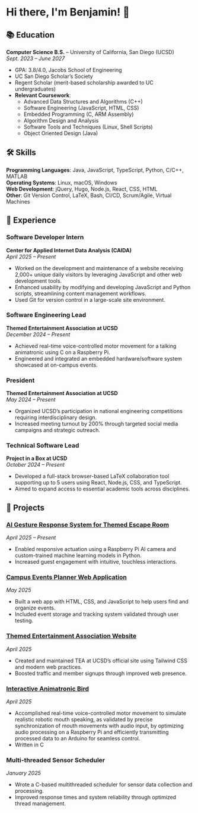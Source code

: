 # Hi there, I'm Benjamin! 👋

## 📚 Education
**Computer Science B.S.** – University of California, San Diego (UCSD)  
*Sept. 2023 – June 2027*  
- GPA: 3.8/4.0, Jacobs School of Engineering  
- UC San Diego Scholar’s Society  
- Regent Scholar (merit-based scholarship awarded to UC undergraduates)  
- **Relevant Coursework**:  
  - Advanced Data Structures and Algorithms (C++)  
  - Software Engineering (JavaScript, HTML, CSS)  
  - Embedded Programming (C, ARM Assembly)  
  - Algorithm Design and Analysis  
  - Software Tools and Techniques (Linux, Shell Scripts)  
  - Object Oriented Design (Java)  

## 🛠 Skills

**Programming Languages**: Java, JavaScript, TypeScript, Python, C/C++, MATLAB  
**Operating Systems**: Linux, macOS, Windows  
**Web Development**: jQuery, Hugo, Node.js, React, CSS, HTML  
**Other**: Git Version Control, LaTeX, Bash, CI/CD, Scrum/Agile, Virtual Machines  

## 💼 Experience

### Software Developer Intern  
**Center for Applied Internet Data Analysis (CAIDA)**  
*April 2025 – Present*  
- Worked on the development and maintenance of a website receiving 2,000+ unique daily visitors by leveraging JavaScript and other web development tools.  
- Enhanced usability by modifying and developing JavaScript and Python scripts, streamlining content management workflows.  
- Used Git for version control in a large-scale site environment.

### Software Engineering Lead  
**Themed Entertainment Association at UCSD**  
*December 2024 – Present*  
- Achieved real-time voice-controlled motor movement for a talking animatronic using C on a Raspberry Pi.  
- Engineered and integrated an embedded hardware/software system showcased at on-campus events.

### President  
**Themed Entertainment Association at UCSD**  
*May 2024 – Present*  
- Organized UCSD’s participation in national engineering competitions requiring interdisciplinary design.  
- Increased meeting turnout by 200% through targeted social media campaigns and strategic outreach.

### Technical Software Lead  
**Project in a Box at UCSD**  
*October 2024 – Present*  
- Developed a full-stack browser-based LaTeX collaboration tool supporting up to 5 users using React, Node.js, CSS, and TypeScript.  
- Aimed to expand access to essential academic tools across disciplines.

## 🌟 Projects

### [AI Gesture Response System for Themed Escape Room](https://github.com/BenMiller0/ComputerVisionAttraction) 
*April 2025 – Present*  
- Enabled responsive actuation using a Raspberry Pi AI camera and custom-trained machine learning models in Python.  
- Increased guest engagement with intuitive, touchless interactions.

### [Campus Events Planner Web Application](https://github.com/cse110-sp25-group11/card-game)  
*May 2025*  
- Built a web app with HTML, CSS, and JavaScript to help users find and organize events.  
- Included event storage and tracking system validated through user testing.

### [Themed Entertainment Association Website](https://github.com/BenMiller0/teaatucsdsite)
*April 2025*  
- Created and maintained TEA at UCSD’s official site using Tailwind CSS and modern web practices.  
- Boosted traffic and member signups through improved web presence.

### [Interactive Animatronic Bird](https://github.com/BenMiller0/teaAnimatronic)
*April 2025*  
- Accomplished real-time voice-controlled motor movement to simulate realistic robotic mouth speaking, as validated by precise synchronization of mouth movements with audio input, by optimizing audio processing on a Raspberry Pi and efficiently transmitting processed data to an Arduino for seamless control.
- Written in C

### Multi-threaded Sensor Scheduler  
*January 2025*  
- Wrote a C-based multithreaded scheduler for sensor data collection and processing.  
- Improved response times and system reliability through optimized thread management.
